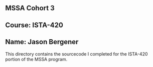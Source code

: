## MSSA Cohort 3
## Course: ISTA-420
## Name: Jason Bergener

This directory contains the sourcecode I completed for the ISTA-420 portion of the MSSA program.
